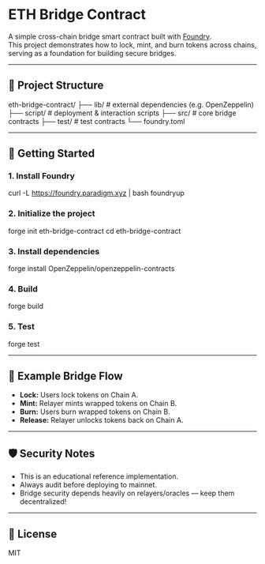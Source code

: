 # ETH Bridge Contract

A simple cross-chain bridge smart contract built with [Foundry](https://book.getfoundry.sh/).  
This project demonstrates how to lock, mint, and burn tokens across chains, serving as a foundation for building secure bridges.

---

## 📂 Project Structure
eth-bridge-contract/
├── lib/        # external dependencies (e.g. OpenZeppelin)
├── script/     # deployment & interaction scripts
├── src/        # core bridge contracts
├── test/       # test contracts
└── foundry.toml

---

## 🚀 Getting Started

### 1. Install Foundry
curl -L https://foundry.paradigm.xyz | bash
foundryup

### 2. Initialize the project
forge init eth-bridge-contract
cd eth-bridge-contract

### 3. Install dependencies
forge install OpenZeppelin/openzeppelin-contracts

### 4. Build
forge build

### 5. Test
forge test

---

## 📜 Example Bridge Flow
- **Lock:** Users lock tokens on Chain A.
- **Mint:** Relayer mints wrapped tokens on Chain B.
- **Burn:** Users burn wrapped tokens on Chain B.
- **Release:** Relayer unlocks tokens back on Chain A.

---

## 🛡️ Security Notes
- This is an educational reference implementation.
- Always audit before deploying to mainnet.
- Bridge security depends heavily on relayers/oracles — keep them decentralized!

---

## 📄 License
MIT
